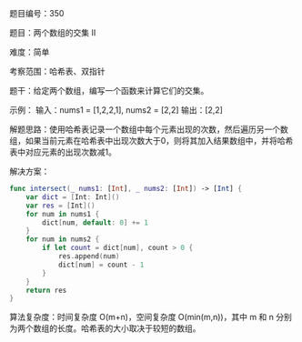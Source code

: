 题目编号：350

题目：两个数组的交集 II

难度：简单

考察范围：哈希表、双指针

题干：给定两个数组，编写一个函数来计算它们的交集。

示例：
输入：nums1 = [1,2,2,1], nums2 = [2,2]
输出：[2,2]

解题思路：使用哈希表记录一个数组中每个元素出现的次数，然后遍历另一个数组，如果当前元素在哈希表中出现次数大于0，则将其加入结果数组中，并将哈希表中对应元素的出现次数减1。

解决方案：

```swift
func intersect(_ nums1: [Int], _ nums2: [Int]) -> [Int] {
    var dict = [Int: Int]()
    var res = [Int]()
    for num in nums1 {
        dict[num, default: 0] += 1
    }
    for num in nums2 {
        if let count = dict[num], count > 0 {
            res.append(num)
            dict[num] = count - 1
        }
    }
    return res
}
```

算法复杂度：时间复杂度 O(m+n)，空间复杂度 O(min(m,n))，其中 m 和 n 分别为两个数组的长度。哈希表的大小取决于较短的数组。